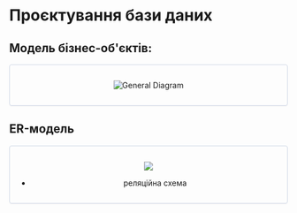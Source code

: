 # Проєктування бази даних

## Модель бізнес-об'єктів:

<center style="
   border-radius:4px;
   border: 1px solid #cfd7e6;
   box-shadow: 0 1px 3px 0 rgba(89,105,129,.05), 0 1px 1px 0 rgba(0,0,0,.025);
   padding: 1em;"
>

![General Diagram](https://www.plantuml.com/plantuml/png/PPBHZjKW48Rlvob8BpTBS_e6QzHuQtHzWB5Wn59eXgd6jzyp9NCAsniA__p_Ls1uAOp4-nh19mxyt_medg0i8Mr8k1h2j1I_cUbsQzIKdLTLWn-8mo-S-I5yoz43jDmnXNb9kFfEz2k6s2dRxyovLx2KVvaSGCSnrjcdkkKJPUn-YaepDdQY0Xk2_l1ZZX5_PaBE1Et23BVdfy5OicQOdgUXZ_N7_KAO68vHOxl63gSQltfQGoaX9pYdXx56QhZYDFFgSJsE8Jv1AraA9vdo7pypr2yhCohps8OCMY6jT3S00fN2D5WrAFhThyQsjvzycIbiB2U3rd2que9unRB0vJ6DXP7tqfeEHYSuZow69BV_BbUxgo8yubMN9NG4rTkjVFvxdtIBqI7xNY5VziZVMGeNnTWxj68qBo8zLAYwFXIdxMpxe9R-BTMzDbVTzb9cKZ-lvNp1mpJU9stmOXA2J2f2nhDIuTh35v_SliOt)

</center>

## ER-модель

<center style="
   border-radius:4px;
   border: 1px solid #cfd7e6;
   box-shadow: 0 1px 3px 0 rgba(89,105,129,.05), 0 1px 1px 0 rgba(0,0,0,.025);
   padding: 1em;"
>

   [![](https://img.plantuml.biz/plantuml/svg/ZLHDRzim3BtxLmW-3atHNerYQDOOHGxPXiu1TkLifjKYIu6aT1Ys_lTHb1tBZeib219IVEIZ-A5xvy7wOwko0zHxU4QHL-3s6z0ajwXzBlvacH0aIVyx6dC1JWI1J88-iYd4v-tcK_d4geOM2r6LtojMQulWfT4hy7IyMbPbjTwKR6eG6YKrdfdUifHpQRtSGUsPjrTcgUao_kWIyeOYUzcUHH-2hz3LLXv2XXm_qMSfci5-0GzzUwBobQj952pD1vyB8uH5TrJ-c-SoCMSIzy4e1J-C1MyiXqyFpZkKU7wrvYTsPUta_tOqSTywZ8H16Foss_KgUibwFva5R46gH3-0Sx-CRTAZ5-DD8TQRvMEPibK8RHmy4Yv9Cscao6-lFkHYiVWeyfiWzKCq1Trs89PumZF-ZLw3gQjM8Lx0TGWwlLiifl4fhyvyDGBm291nrAiaWG5KY0FQdR6j8tYez5ciD4RW2_L9C7pru7YotOnfkilGoWrlmBAkqRa7exqrAkTodwO6RIkTw_TbKEURGbL8LsMqUuyMkfLWAPgEbE6JKSZdGRZebPbRI-OQLtZIHmvFe7uJ9fKzcOSxJY6Sk2Z4S_WFBOe7iqHnN0Z3sjtVwsjA-nMLeGwJKMfwldIDNtOZYAUUANeetqT0qqejdOzt7C7UidlK3Jtl_m00)](https://editor.plantuml.com/uml/ZLHDRzim3BtxLmW-3atHNerYQDOOHGxPXiu1TkLifjKYIu6aT1Ys_lTHb1tBZeib219IVEIZ-A5xvy7wOwko0zHxU4QHL-3s6z0ajwXzBlvacH0aIVyx6dC1JWI1J88-iYd4v-tcK_d4geOM2r6LtojMQulWfT4hy7IyMbPbjTwKR6eG6YKrdfdUifHpQRtSGUsPjrTcgUao_kWIyeOYUzcUHH-2hz3LLXv2XXm_qMSfci5-0GzzUwBobQj952pD1vyB8uH5TrJ-c-SoCMSIzy4e1J-C1MyiXqyFpZkKU7wrvYTsPUta_tOqSTywZ8H16Foss_KgUibwFva5R46gH3-0Sx-CRTAZ5-DD8TQRvMEPibK8RHmy4Yv9Cscao6-lFkHYiVWeyfiWzKCq1Trs89PumZF-ZLw3gQjM8Lx0TGWwlLiifl4fhyvyDGBm291nrAiaWG5KY0FQdR6j8tYez5ciD4RW2_L9C7pru7YotOnfkilGoWrlmBAkqRa7exqrAkTodwO6RIkTw_TbKEURGbL8LsMqUuyMkfLWAPgEbE6JKSZdGRZebPbRI-OQLtZIHmvFe7uJ9fKzcOSxJY6Sk2Z4S_WFBOe7iqHnN0Z3sjtVwsjA-nMLeGwJKMfwldIDNtOZYAUUANeetqT0qqejdOzt7C7UidlK3Jtl_m00)


- реляційна схема

